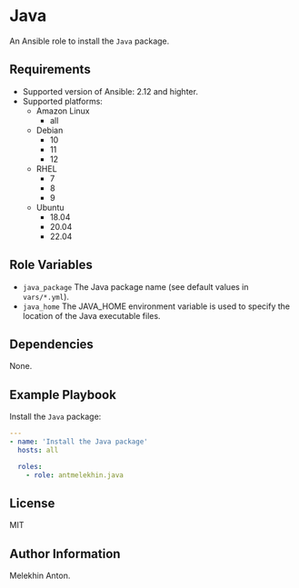 Java
====

An Ansible role to install the `Java` package.

Requirements
------------

- Supported version of Ansible: 2.12 and highter.
- Supported platforms:
  - Amazon Linux
    - all
  - Debian
    - 10
    - 11
    - 12
  - RHEL
    - 7
    - 8
    - 9
  - Ubuntu
    - 18.04
    - 20.04
    - 22.04

Role Variables
--------------

- `java_package` The Java package name (see default values in `vars/*.yml`).
- `java_home` The JAVA_HOME environment variable is used to specify the location of the Java executable files.

Dependencies
------------

None.

Example Playbook
----------------

Install the `Java` package:

```yaml
---
- name: 'Install the Java package'
  hosts: all

  roles:
    - role: antmelekhin.java
```

License
-------

MIT

Author Information
------------------

Melekhin Anton.
